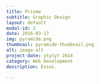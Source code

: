 ```yaml
---
title: Prisme
subtitle: Graphic Design
layout: default
modal-id: 2
date: 2016-03-17
img: pyramide.png
thumbnail: pyramide-thumbnail.png
alt: image-alt
project-date: ytytyt 2014
category: Web Development
description: Essai.

---
```

